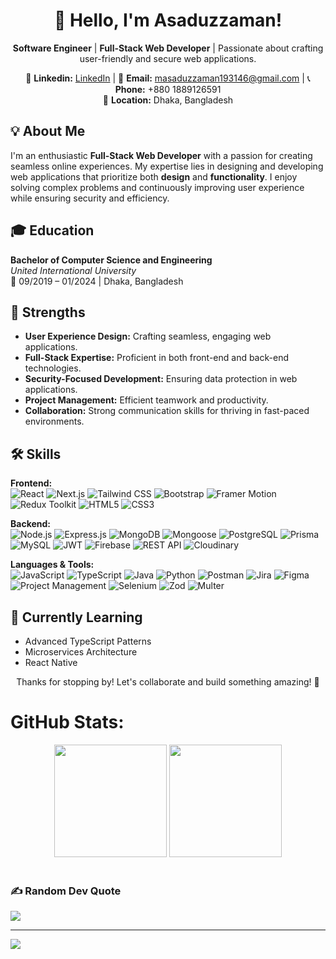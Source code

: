 <h1 align="center">👋 Hello, I'm Asaduzzaman!</h1>
<p align="center">
  <strong>Software Engineer</strong> | <strong>Full-Stack Web Developer</strong> | Passionate about crafting user-friendly and secure web applications.
</p>

<p align="center">
    🔗 <strong>Linkedin:</strong> <a href="https://www.linkedin.com/in/asaduzzaman193146/">LinkedIn</a> |
  📧 <strong>Email:</strong> <a href="mailto:masaduzzaman193146@gmail.com">masaduzzaman193146@gmail.com</a> | 
  📞 <strong>Phone:</strong> +880 1889126591 <br />
  📍 <strong>Location:</strong> Dhaka, Bangladesh
</p>


<h2>💡 About Me</h2>

<p>
  I'm an enthusiastic <strong>Full-Stack Web Developer</strong> with a passion for creating seamless online experiences. 
  My expertise lies in designing and developing web applications that prioritize both <strong>design</strong> and <strong>functionality</strong>. 
  I enjoy solving complex problems and continuously improving user experience while ensuring security and efficiency.
</p>


<h2>🎓 Education</h2>

<p><strong>Bachelor of Computer Science and Engineering</strong><br>
  <em>United International University</em><br>
  📅 09/2019 – 01/2024 | Dhaka, Bangladesh
</p>


<h2>💪 Strengths</h2>

<ul>
  <li><strong>User Experience Design:</strong> Crafting seamless, engaging web applications.</li>
  <li><strong>Full-Stack Expertise:</strong> Proficient in both front-end and back-end technologies.</li>
  <li><strong>Security-Focused Development:</strong> Ensuring data protection in web applications.</li>
  <li><strong>Project Management:</strong> Efficient teamwork and productivity.</li>
  <li><strong>Collaboration:</strong> Strong communication skills for thriving in fast-paced environments.</li>
</ul>


<h2>🛠️ Skills</h2>

<p><strong>Frontend:</strong><br>
  <img src="https://img.shields.io/badge/React-61DAFB?style=flat-square&logo=react&logoColor=black" alt="React" />
  <img src="https://img.shields.io/badge/Next.js-000000?style=flat-square&logo=next.js&logoColor=white" alt="Next.js" />
  <img src="https://img.shields.io/badge/Tailwind_CSS-38B2AC?style=flat-square&logo=tailwind-css&logoColor=white" alt="Tailwind CSS" />
  <img src="https://img.shields.io/badge/Bootstrap-7952B3?style=flat-square&logo=bootstrap&logoColor=white" alt="Bootstrap" />
  <img src="https://img.shields.io/badge/Framer_Motion-0055FF?style=flat-square&logo=framer&logoColor=white" alt="Framer Motion" />
  <img src="https://img.shields.io/badge/Redux_Toolkit-764ABC?style=flat-square&logo=redux&logoColor=white" alt="Redux Toolkit" />
  <img src="https://img.shields.io/badge/HTML5-E34F26?style=flat-square&logo=html5&logoColor=white" alt="HTML5" />
  <img src="https://img.shields.io/badge/CSS3-1572B6?style=flat-square&logo=css3&logoColor=white" alt="CSS3" />
</p>

<p><strong>Backend:</strong><br>
  <img src="https://img.shields.io/badge/Node.js-339933?style=flat-square&logo=node.js&logoColor=white" alt="Node.js" />
  <img src="https://img.shields.io/badge/Express.js-000000?style=flat-square&logo=express&logoColor=white" alt="Express.js" />
  <img src="https://img.shields.io/badge/MongoDB-47A248?style=flat-square&logo=mongodb&logoColor=white" alt="MongoDB" />
  <img src="https://img.shields.io/badge/Mongoose-880000?style=flat-square&logo=mongoose&logoColor=white" alt="Mongoose" />
  <img src="https://img.shields.io/badge/PostgreSQL-4169E1?style=flat-square&logo=postgresql&logoColor=white" alt="PostgreSQL" />
  <img src="https://img.shields.io/badge/Prisma-2D3748?style=flat-square&logo=prisma&logoColor=white" alt="Prisma" />
  <img src="https://img.shields.io/badge/MySQL-4479A1?style=flat-square&logo=mysql&logoColor=white" alt="MySQL" />
  <img src="https://img.shields.io/badge/JWT-000000?style=flat-square&logo=JSON%20web%20tokens&logoColor=white" alt="JWT" />
  <img src="https://img.shields.io/badge/Firebase-FFCA28?style=flat-square&logo=firebase&logoColor=black" alt="Firebase" />
  <img src="https://img.shields.io/badge/REST_API-008000?style=flat-square&logo=rest&logoColor=white" alt="REST API" />
  <img src="https://img.shields.io/badge/Cloudinary-3448C5?style=flat-square&logo=cloudinary&logoColor=white" alt="Cloudinary" />
</p>

<p><strong>Languages & Tools:</strong><br>
  <img src="https://img.shields.io/badge/JavaScript-F7DF1E?style=flat-square&logo=javascript&logoColor=black" alt="JavaScript" />
  <img src="https://img.shields.io/badge/TypeScript-3178C6?style=flat-square&logo=typescript&logoColor=white" alt="TypeScript" />
  <img src="https://img.shields.io/badge/Java-007396?style=flat-square&logo=java&logoColor=white" alt="Java" />
  <img src="https://img.shields.io/badge/Python-3776AB?style=flat-square&logo=python&logoColor=white" alt="Python" />
  <img src="https://img.shields.io/badge/Postman-FF6C37?style=flat-square&logo=postman&logoColor=white" alt="Postman" />
  <img src="https://img.shields.io/badge/Jira-0052CC?style=flat-square&logo=jira&logoColor=white" alt="Jira" />
  <img src="https://img.shields.io/badge/Figma-F24E1E?style=flat-square&logo=figma&logoColor=white" alt="Figma" />
  <img src="https://img.shields.io/badge/Project_Management-0078D4?style=flat-square&logo=microsoft-teams&logoColor=white" alt="Project Management" />
  <img src="https://img.shields.io/badge/Selenium-43B02A?style=flat-square&logo=selenium&logoColor=white" alt="Selenium" />
  <img src="https://img.shields.io/badge/Zod-20232A?style=flat-square&logo=zod&logoColor=white" alt="Zod" />
  <img src="https://img.shields.io/badge/Multer-00C7B7?style=flat-square&logo=multipart&logoColor=white" alt="Multer" />
</p>



<h2>🌱 Currently Learning</h2>

<ul>
  <li>Advanced TypeScript Patterns</li>
  <li>Microservices Architecture</li>
  <li>React Native</li>
</ul>


<p align="center">
  Thanks for stopping by! Let's collaborate and build something amazing! 🚀
</p>



# GitHub Stats:
<div align="center">
<!--   <img height="180em"  src="https://github-readme-stats.vercel.app/api?username=Asaduzzama-n&theme=react&hide_border=true&include_all_commits=false&count_private=false"> -->
    <img  height="180em" src="https://github-readme-stats.vercel.app/api/top-langs/?username=Asaduzzama-n&theme=react&hide_border=true&include_all_commits=false&count_private=false&layout=compact" >
   <img  height="180em" src="https://github-readme-streak-stats.herokuapp.com/?user=Asaduzzama-n&theme=react&hide_border=true" >
  <br/>
  
  </div>

<br/>


### ✍️ Random Dev Quote
![](https://quotes-github-readme.vercel.app/api?type=horizontal&theme=radical)

---
[![](https://visitcount.itsvg.in/api?id=Asaduzzama-n&icon=0&color=0)](https://visitcount.itsvg.in)

<!-- Proudly created with GPRM ( https://gprm.itsvg.in ) -->
